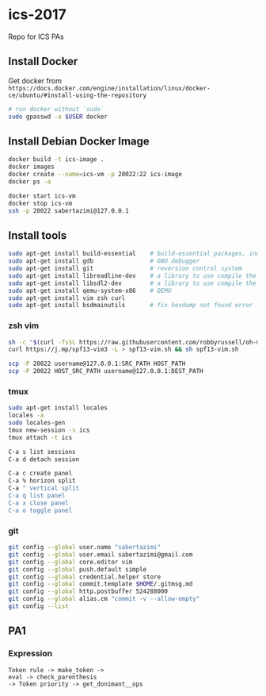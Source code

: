 # ics-2017

Repo for ICS PAs

## Install Docker

Get docker from `https://docs.docker.com/engine/installation/linux/docker-ce/ubuntu/#install-using-the-repository`

```sh
# run docker without `sudo`
sudo gpasswd -a $USER docker
```

## Install Debian Docker Image

```sh
docker build -t ics-image .
docker images
docker create --name=ics-vm -p 20022:22 ics-image
docker ps -a

docker start ics-vm
docker stop ics-vm
ssh -p 20022 sabertazimi@127.0.0.1
```

## Install tools


```sh
sudo apt-get install build-essential    # build-essential packages, include binary utilities, gcc, make, and so on
sudo apt-get install gdb                # GNU debugger
sudo apt-get install git                # reversion control system
sudo apt-get install libreadline-dev    # a library to use compile the project later
sudo apt-get install libsdl2-dev        # a library to use compile the project later
sudo apt-get install qemu-system-x86    # QEMU
sudo apt-get install vim zsh curl
sudo apt-get install bsdmainutils       # fix hexdump not found error
```

### zsh vim

```sh
sh -c "$(curl -fsSL https://raw.githubusercontent.com/robbyrussell/oh-my-zsh/master/tools/install.sh)"
curl https://j.mp/spf13-vim3 -L > spf13-vim.sh && sh spf13-vim.sh

scp -P 20022 username@127.0.0.1:SRC_PATH HOST_PATH
scp -P 20022 HOST_SRC_PATH username@127.0.0.1:DEST_PATH
```

### tmux

```sh
sudo apt-get install locales
locales -a
sudo locales-gen
tmux new-session -s ics
tmux attach -t ics

C-a s list sessions
C-a d detach session

C-a c create panel
C-a % horizon split
C-a " vertical split
C-a q list panel
C-a x close panel
C-a o toggle panel
```

### git

```sh
git config --global user.name "sabertazimi"
git config --global user.email sabertazimi@gmail.com
git config --global core.editor vim
git config --global push.default simple
git config --global credential.helper store
git config --global commit.template $HOME/.gitmsg.md
git config --global http.postbuffer 524288000
git config --global alias.cm "commit -v --allow-empty"
git config --list
```

## PA1

### Expression

```
Token rule -> make_token ->
eval -> check_parenthesis
-> Token priority -> get_donimant__ops
```
